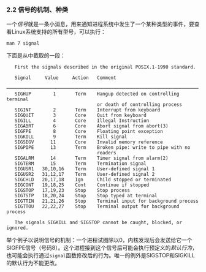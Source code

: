 ### 2.2 信号的机制、种类

一个*信号*就是一条小消息，用来通知进程系统中发生了一个某种类型的事件，要查看Linux系统支持的所有型号，可以执行：

    man 7 signal
    
下面是从中截取的一段：

       First the signals described in the original POSIX.1-1990 standard.

       Signal     Value     Action   Comment
       ──────────────────────────────────────────────────────────────────────
       SIGHUP        1       Term    Hangup detected on controlling terminal
                                     or death of controlling process
       SIGINT        2       Term    Interrupt from keyboard
       SIGQUIT       3       Core    Quit from keyboard
       SIGILL        4       Core    Illegal Instruction
       SIGABRT       6       Core    Abort signal from abort(3)
       SIGFPE        8       Core    Floating point exception
       SIGKILL       9       Term    Kill signal
       SIGSEGV      11       Core    Invalid memory reference
       SIGPIPE      13       Term    Broken pipe: write to pipe with no
                                     readers
       SIGALRM      14       Term    Timer signal from alarm(2)
       SIGTERM      15       Term    Termination signal
       SIGUSR1   30,10,16    Term    User-defined signal 1
       SIGUSR2   31,12,17    Term    User-defined signal 2
       SIGCHLD   20,17,18    Ign     Child stopped or terminated
       SIGCONT   19,18,25    Cont    Continue if stopped
       SIGSTOP   17,19,23    Stop    Stop process
       SIGTSTP   18,20,24    Stop    Stop typed at terminal
       SIGTTIN   21,21,26    Stop    Terminal input for background process
       SIGTTOU   22,22,27    Stop    Terminal output for background process

       The signals SIGKILL and SIGSTOP cannot be caught, blocked, or ignored.

举个例子以说明信号的机制：一个进程试图除以0，内核发现后会发送给它一个SIGFPE信号（号码8）。这个进程接到这个信号后可能会执行预定义的*默认行为*，也可能会执行通过`signal`函数修改后的行为。唯一的例外是SIGSTOP和SIGKILL的默认行为不能更改。


